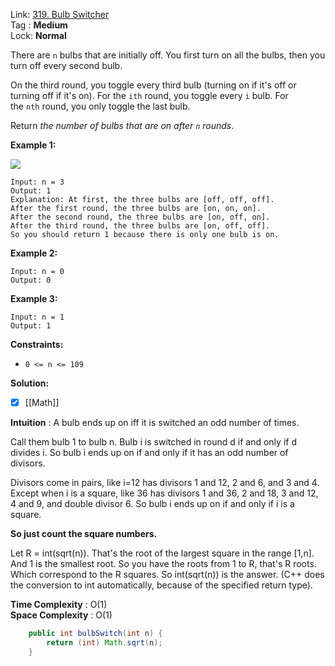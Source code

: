 Link: [319. Bulb Switcher](https://leetcode.com/problems/bulb-switcher/) <br>
Tag : **Medium**<br>
Lock: **Normal**

There are `n` bulbs that are initially off. You first turn on all the bulbs, then you turn off every second bulb.

On the third round, you toggle every third bulb (turning on if it's off or turning off if it's on). For the `ith` round, you toggle every `i` bulb. For the `nth` round, you only toggle the last bulb.

Return _the number of bulbs that are on after `n` rounds_.

**Example 1:**

![](https://assets.leetcode.com/uploads/2020/11/05/bulb.jpg)

```
Input: n = 3
Output: 1
Explanation: At first, the three bulbs are [off, off, off].
After the first round, the three bulbs are [on, on, on].
After the second round, the three bulbs are [on, off, on].
After the third round, the three bulbs are [on, off, off]. 
So you should return 1 because there is only one bulb is on.
```

**Example 2:**

```
Input: n = 0
Output: 0
```

**Example 3:**

```
Input: n = 1
Output: 1
```

**Constraints:**

-   `0 <= n <= 109`


**Solution:**
- [x] [[Math]]

**Intuition** :
A bulb ends up on iff it is switched an odd number of times.

Call them bulb 1 to bulb n. Bulb i is switched in round d if and only if d divides i. So bulb i ends up on if and only if it has an odd number of divisors.

Divisors come in pairs, like i=12 has divisors 1 and 12, 2 and 6, and 3 and 4. Except when i is a square, like 36 has divisors 1 and 36, 2 and 18, 3 and 12, 4 and 9, and double divisor 6. So bulb i ends up on if and only if i is a square.

**So just count the square numbers.**

Let R = int(sqrt(n)). That's the root of the largest square in the range [1,n]. And 1 is the smallest root. So you have the roots from 1 to R, that's R roots. Which correspond to the R squares. So int(sqrt(n)) is the answer. (C++ does the conversion to int automatically, because of the specified return type).


**Time Complexity** : O(1)<br>
**Space Complexity** : O(1)

```java
    public int bulbSwitch(int n) {
        return (int) Math.sqrt(n);
    }
```
